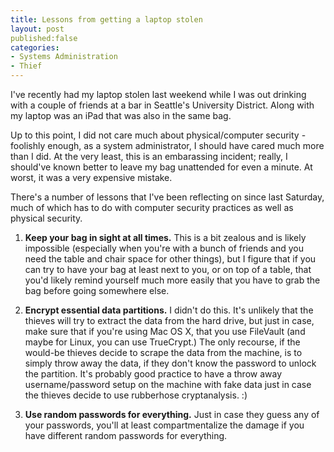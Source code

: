```yaml
---
title: Lessons from getting a laptop stolen
layout: post
published:false
categories:
- Systems Administration
- Thief
---
```


I've recently had my laptop stolen last weekend while I was out drinking with
a couple of friends at a bar in Seattle's University District.  Along with
my laptop was an iPad that was also in the same bag.

Up to this point, I did not care much about physical/computer security -
foolishly enough, as a system administrator, I should have cared much more
than I did.  At the very least, this is an embarassing incident; really, I
should've known better to leave my bag unattended for even a minute.  At worst,
it was a very expensive mistake.

There's a number of lessons that I've been reflecting on since last Saturday,
much of which has to do with computer security practices as well as physical
security.

1. **Keep your bag in sight at all times.** This is a bit zealous and is likely
impossible (especially when you're with a bunch of friends and you need the
table and chair space for other things), but I figure that if you can try
to have your bag at least next to you, or on top of a table, that you'd likely
remind yourself much more easily that you have to grab the bag before going
somewhere else.

2. **Encrypt essential data partitions.** I didn't do this. It's unlikely that
the thieves will try to extract the data from the hard drive, but just in case,
make sure that if you're using Mac OS X, that you use FileVault (and maybe for
Linux, you can use TrueCrypt.)  The only recourse, if the would-be thieves
decide to scrape the data from the machine, is to simply throw away the data,
if they don't know the password to unlock the partition.  It's probably good
practice to have a throw away username/password setup on the machine with
fake data just in case the thieves decide to use rubberhose cryptanalysis. :)

3. **Use random passwords for everything.** Just in case they guess any of
your passwords, you'll at least compartmentalize the damage if you have
different random passwords for everything.